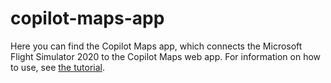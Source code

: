 # copilot-maps-app

Here you can find the Copilot Maps app, which connects the Microsoft Flight Simulator 2020 to the Copilot Maps web app.
For information on how to use, see [the tutorial](https://www.copilotmaps.com/tutorial).
